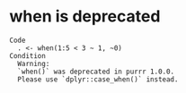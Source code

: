 # when is deprecated

    Code
      . <- when(1:5 < 3 ~ 1, ~0)
    Condition
      Warning:
      `when()` was deprecated in purrr 1.0.0.
      Please use `dplyr::case_when()` instead.

